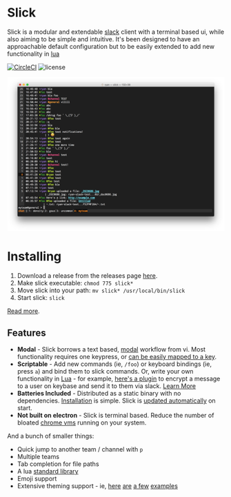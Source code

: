 # Slick

Slick is a modular and extendable [slack](//slack.com) client with a terminal based ui, while also
aiming to be simple and intuitive. It's been designed to have an approachable default configuration but to be easily
extended to add new functionality in [lua](//lua.org)

[![CircleCI](https://img.shields.io/circleci/project/github/1egoman/slick.svg)](https://circleci.com/gh/1egoman/slick)
![license](https://img.shields.io/github/license/1egoman/slick.svg)

<!-- [<img src="docs/gifs/Monokai.png" height="300" />](https://github.com/1egoman/slick/raw/master/docs/gifs/Monokai.png) -->
[<img src="docs/gifs/Monokai.png" />](https://github.com/1egoman/slick/raw/master/docs/gifs/Monokai.png)

# Installing
1. Download a release from the releases page [here](https://github.com/1egoman/slick/releases).
2. Make slick executable: `chmod 775 slick*`
3. Move slick into your path: `mv slick* /usr/local/bin/slick`
4. Start slick: `slick`

[Read more](docs/Installing.md).

## Features

- **Modal** - Slick borrows a text based, [modal](docs/Modal.md) workflow from vi. Most
  functionality requires one keypress, or [can be easily mapped to a key](docs/Scripting.md).
- **Scriptable** - Add new commands (ie, `/foo`) or keyboard bindings (ie, press `a`) and bind
  them to slick commands. Or, write your own functionality in [Lua](//lua.org) - for example,
  [here's a plugin](examples/encrypt.lua) to encrypt a message to a user on keybase and send it to
  them via slack. [Learn More](docs/Scripting.md)
- **Batteries Included** - Distributed as a static binary with no dependencies.
  [Installation](docs/Installing.md) is simple. Slick is [updated automatically](docs/AutoUpdate.md)
  on start.
- **Not built on electron** - Slick is terminal based. Reduce the number of bloated [chrome
  vms](https://josephg.com/blog/electron-is-flash-for-the-desktop/) running on your system.

And a bunch of smaller things:
- Quick jump to another team / channel with `p`
- Multiple teams
- Tab completion for file paths
- A lua [standard library](https://github.com/1egoman/slick/blob/master/docs/Scripting.md#modules)
- Emoji support
- Extensive theming support - ie, [here](https://github.com/1egoman/slick/blob/master/docs/configuration/Message.Part.ChannelColor.md) [are](https://github.com/1egoman/slick/blob/master/docs/configuration/Message.Attachment.FieldValueColor.md) [a few](https://github.com/1egoman/slick/blob/master/docs/configuration/StatusBar.LogColor.md) [examples](https://github.com/1egoman/slick/blob/master/docs/configuration/StatusBar.GatewayConnectingColor.md)
